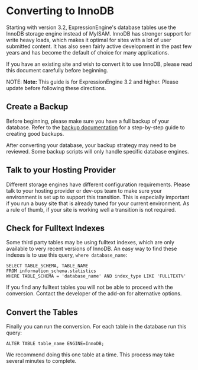 <!--
    This source file is part of the open source project
    ExpressionEngine User Guide (https://github.com/ExpressionEngine/ExpressionEngine-User-Guide)

    @link      https://expressionengine.com/
    @copyright Copyright (c) 2003-2019, EllisLab Corp. (https://ellislab.com)
    @license   https://expressionengine.com/license Licensed under Apache License, Version 2.0
-->

# Converting to InnoDB

Starting with version 3.2, ExpressionEngine's database tables use the InnoDB storage engine instead of MyISAM. InnoDB has stronger support for write heavy loads, which makes it optimal for sites with a lot of user submitted content. It has also seen fairly active development in the past few years and has become the default of choice for many applications.

If you have an existing site and wish to convert it to use InnoDB, please read this document carefully before beginning.

NOTE: **Note:** This guide is for ExpressionEngine 3.2 and higher. Please update before following these directions.

## Create a Backup

Before beginning, please make sure you have a full backup of your database. Refer to the [backup documentation](general/database-backup.md) for a step-by-step guide to creating good backups.

After converting your database, your backup strategy may need to be reviewed. Some backup scripts will only handle specific database engines.

## Talk to your Hosting Provider

Different storage engines have different configuration requirements. Please talk to your hosting provider or dev-ops team to make sure your environment is set up to support this transition. This is especially important if you run a busy site that is already tuned for your current environment. As a rule of thumb, if your site is working well a transition is not required.

## Check for Fulltext Indexes

Some third party tables may be using fulltext indexes, which are only available to very recent versions of InnoDB. An easy way to find these indexes is to use this query, `where database_name`:

    SELECT TABLE_SCHEMA, TABLE_NAME
    FROM information_schema.statistics
    WHERE TABLE_SCHEMA = 'database_name' AND index_type LIKE 'FULLTEXT%'

If you find any fulltext tables you will not be able to proceed with the conversion. Contact the developer of the add-on for alternative options.

## Convert the Tables

Finally you can run the conversion. For each table in the database run this query:

    ALTER TABLE table_name ENGINE=InnoDB;

We recommend doing this one table at a time. This process may take several minutes to complete.
